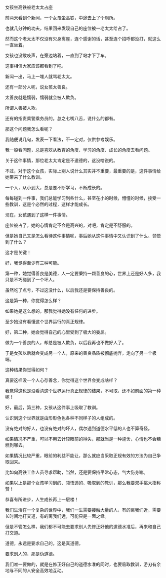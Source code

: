 女孩坐高铁被老太太占座







前两天看到个新闻，一个女孩坐高铁，中途去上了个厕所。

也就几分钟的功夫，结果回来发现自己的座位被一老太太给占了。

然而这个老太太不仅没有欠身离座，连个感谢的话，甚至连个招呼都没打，就这么一直坐着。

女孩也没敢吱声，在旁边站着，一直到了站才下了车。



这事相信大家应该都看到了吧。

新闻一出，马上一堆人就骂老太太。

还有一部分人呢，说女孩太善良。

太善良就是懦弱，懦弱就会被人欺负。

所谓人善被人欺。

还有的指责乘警乘务员的，总之七嘴八舌，说什么的都有。



那这个问题我怎么看呢？

我随便说几句，发表一下看法，不一定对，仅供参考娱乐。

我一般看问题，总是喜欢从教育的角度、学习的角度、成长的角度去看问题。

关于这件事情，那位老太太肯定是不道德的，这没啥说的。

不过，对于这个女孩，实际上别人说什么其实并不重要，最重要的是，这件事情给她带来了什么教训。

一个人，从小到大，总是要不断学习，不断成长的。

每每碰到一件事，我们总能学习到些什么，甚至在小的时候，懵懂的时候，接受一些教训，这是个必然的过程，这样才能成长。

现在，女孩遇到了这样一件事情。

座位被占了，她的心情肯定不会是高兴的，对吧，肯定是不舒服的。

但是她自己又是怎么看待这件事情呢，事后她从这件事情中又认识到了什么、领悟到了什么？

这才是关键！



好，我觉得至少有三种可能。

第一种，她觉得善良是美德，人一定要秉持一颗善良的心，世界上还是好人多，我只是不巧碰到了一个坏人。

虽然吃了点亏，不过这没什么，以后我还是要保持善良的。

这是第一种，你觉得怎么样？

如果她是这么想的，那我觉得她没有任何的进步。

至少她没有看懂这个世界运行的真正规律。



好，第二种，她会觉得自己的心里受到了极大的委屈。

做为一个善良的人，却总是被人欺负，以后我再也不做好人了。

于是女孩以后就会变成另一个人，原来的善良品质被彻底抛弃，走向了另一个极端。

这种结果你觉得如何？

真要这样没一个人心存善念，你觉得这个世界会变成啥样？

我觉得这也是没看清这个世界运行真正规律的结果，不可取，还不如前面的第一种呢！



好，最后，第三种，女孩从这件事上吸取了教训。

认识到这个世界就是由形形色色各种不同样子的人组成的。

没有绝对的好人，也没有绝对的坏人，偶尔遇到道德水平低的人也不算奇怪。

如果情况不严重，可以不用去计较眼前的得失，那就当是一种施舍，心情也不会糟糕到哪去。

如果情况比较严重，眼前的利益不能让，那么就应当采取正规有效的方法为自己争取回来。

比如向高铁工作人员寻求帮助，当然，还是要保持平常心态，气大伤身嘛。

如果以上是那个女孩学习到的、领悟透的、吸取到的教训，那么我要双手挑大指称赞！

恭喜有所进步，人生成长再上一层楼！



我们生活在一个复杂的世界中，我们一生需要接触大量的人，有的离我们近，需要长时间地打交道，有的离我们远，可能只是一面之缘。

但是不管怎么样，我们都不可能去要求别人先修正好他的道德水准后，再来和自己打交道。

道德，永远是要求自己的，这是真道德。

要求别人的，那是伪道德。

我们唯一要做的，就是在修正好自己的道德水准的同时，也要吸取教训，游刃有余地与不同的人安全高效地互动。





